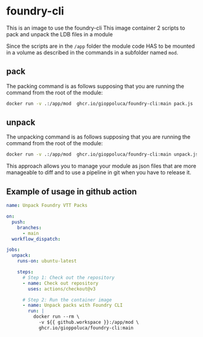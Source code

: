 # foundry-cli

This is an image to use the foundry-cli
This image container 2 scripts to pack and unpack the LDB files in a module

Since the scripts are in the `/app` folder the module code HAS to be mounted in a volume as described in the commands in a subfolder named `mod`.

## pack
The packing command is as follows supposing that you are running the command from the root of the module:
``` sh
docker run -v .:/app/mod  ghcr.io/gioppoluca/foundry-cli:main pack.js
```

## unpack
The unpacking command is as follows supposing that you are running the command from the root of the module:
``` sh
docker run -v .:/app/mod  ghcr.io/gioppoluca/foundry-cli:main unpack.js
```

This approach allows you to manage your module as json files that are more manageable to diff and to use a pipeline in git when you have to release it.



## Example of usage in github action

``` yaml
name: Unpack Foundry VTT Packs

on:
  push:
    branches:
      - main
  workflow_dispatch:

jobs:
  unpack:
    runs-on: ubuntu-latest

    steps:
      # Step 1: Check out the repository
      - name: Check out repository
        uses: actions/checkout@v3

      # Step 2: Run the container image
      - name: Unpack packs with Foundry CLI
        run: |
          docker run --rm \
            -v ${{ github.workspace }}:/app/mod \
            ghcr.io/gioppoluca/foundry-cli:main
            
```